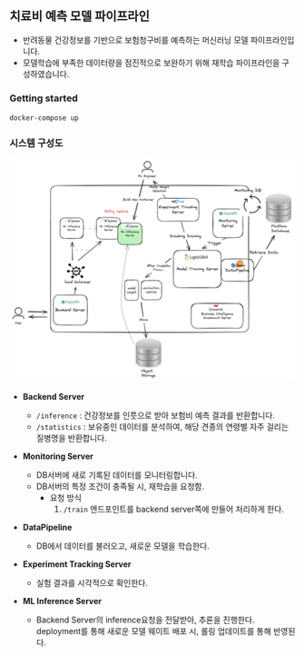 ## 치료비 예측 모델 파이프라인
- 반려동물 건강정보를 기반으로 보험청구비를 예측하는 머신러닝 모델 파이프라인입니다.
- 모델학습에 부족한 데이터량을 점진적으로 보완하기 위해 재학습 파이프라인을 구성하였습니다.

### Getting started
``` bash
docker-compose up
```

### 시스템 구성도
![시스템 구성도](system-architecture.png)

- **Backend Server**
    - `/inference` : 건강정보를 인풋으로 받아 보험비 예측 결과를 반환합니다.
    - `/statistics` : 보유중인 데이터를 분석하여, 해당 견종의 연령별 자주 걸리는 질병명을 반환합니다.

- **Monitoring Server**
    - DB서버에 새로 기록된 데이터를 모니터링합니다.
    - DB서버의 특정 조건이 충족될 시, 재학습을 요청함.
        - 요청 방식
            1. `/train` 엔드포인트를 backend server쪽에 만들어 처리하게 한다.
- **DataPipeline**
    - DB에서 데이터를 불러오고, 새로운 모델을 학습한다.
- **Experiment Tracking Server**
    - 실험 결과를 시각적으로 확인한다.
- **ML Inference Server**
    - Backend Server의 inference요청을 전달받아, 추론을 진행한다. deployment를 통해 새로운 모델 웨이트 배포 시, 롤링 업데이트를 통해 반영된다.
